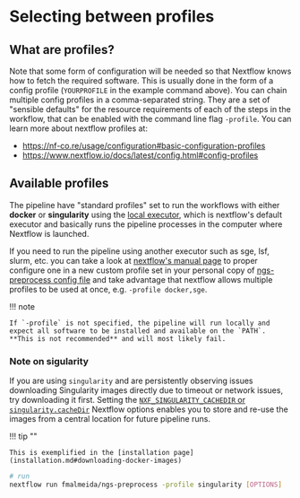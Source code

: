 # Selecting between profiles

## What are profiles?

Note that some form of configuration will be needed so that Nextflow knows how to fetch the required software. This is usually done in the form of a config profile (`YOURPROFILE` in the example command above). You can chain multiple config profiles in a comma-separated string. They are a set of "sensible defaults" for the resource requirements of each of the steps in the workflow, that can be enabled with the command line flag `-profile`. You can learn more about nextflow profiles at:

+ <https://nf-co.re/usage/configuration#basic-configuration-profiles>
+ <https://www.nextflow.io/docs/latest/config.html#config-profiles>

## Available profiles

The pipeline have "standard profiles" set to run the workflows with either **docker** or **singularity** using the [local executor](https://www.nextflow.io/docs/latest/executor.html), which is nextflow's default executor and basically runs the pipeline processes in the computer where Nextflow is launched.

If you need to run the pipeline using another executor such as sge, lsf, slurm, etc. you can take a look at [nextflow's manual page](https://www.nextflow.io/docs/latest/executor.html) to proper configure one in a new custom profile set in your personal copy of [ngs-preprocess config file](https://github.com/fmalmeida/ngs-preprocess/blob/master/nextflow.config) and take advantage that nextflow allows multiple profiles to be used at once, e.g. `-profile docker,sge`.

!!! note

    If `-profile` is not specified, the pipeline will run locally and expect all software to be installed and available on the `PATH`. **This is not recommended** and will most likely fail.

### Note on sigularity

If you are using `singularity` and are persistently observing issues downloading Singularity images directly due to timeout or network issues, try downloading it first. Setting the [`NXF_SINGULARITY_CACHEDIR` or `singularity.cacheDir`](https://www.nextflow.io/docs/latest/singularity.html?#singularity-docker-hub) Nextflow options enables you to store and re-use the images from a central location for future pipeline runs.

!!! tip ""

    This is exemplified in the [installation page](installation.md#downloading-docker-images)

```bash
# run
nextflow run fmalmeida/ngs-preprocess -profile singularity [OPTIONS]
```
